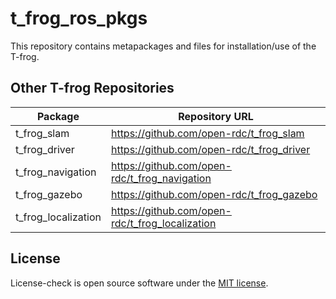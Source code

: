 t_frog_ros_pkgs
=================
This repository contains metapackages and files for installation/use of the T-frog.

## Other T-frog Repositories

Package | Repository URL
------- | --------------
t_frog_slam | https://github.com/open-rdc/t_frog_slam
t_frog_driver | https://github.com/open-rdc/t_frog_driver
t_frog_navigation | https://github.com/open-rdc/t_frog_navigation
t_frog_gazebo | https://github.com/open-rdc/t_frog_gazebo
t_frog_localization | https://github.com/open-rdc/t_frog_localization

## License

License-check is open source software under the [MIT license](https://github.com/open-rdc/t_frog_ros_pkgs/blob/master/LICENSE).
